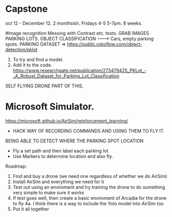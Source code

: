 # Capstone
oct 12 - December 12. 2 monthsish. Fridays 4-5 5-7pm. 8 weeks.


#Image recognition Messing with Contrast etc. 
tests. 
GRAB IMAGES PARKING LOTS. 
OBJECT CLASSIFICATION ---> Cars, empty parking spots.
PARKING DATASET => https://public.roboflow.com/object-detection/pklot
1. To try and find a model.
2. Add it to the code. 
https://www.researchgate.net/publication/273479425_PKLot_-_A_Robust_Dataset_for_Parking_Lot_Classification



SELF FLYING DRONE PART OF THIS.
# Microsoft Simulator.
https://microsoft.github.io/AirSim/reinforcement_learning/
- HACK WAY OF RECORDING COMMANDS AND USING THEM TO FLY IT.


BEING ABLE TO DETECT WHERE THE PARKING SPOT LOCATION 
- Fly a set path and then label each parking lot 
- Use Markers to determine location and also fly.

Roadmap:
1. Find and buy a drone (we need one regardless of whether we do AirSim)
2. Install AirSim and everything we need for it
3. Test out using an enviroment and try training the drone to do something very simple to make sure it works
4. If test goes well, then create a basic enviroment of Arcadia for the drone to fly
    4a. I think there is a way to include the Yolo model into AirSim too
5. Put it all together


 
